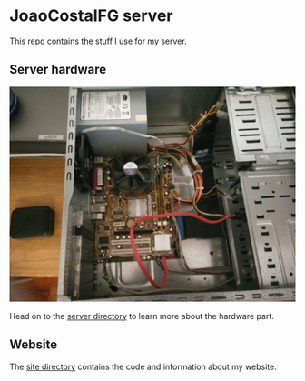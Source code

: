 # JoaoCostaIFG server

This repo contains the stuff I use for my server.

## Server hardware

![Picture of the server](./server/parts/pics/mobo.jpg)

Head on to the [server directory](./server) to learn more about the hardware
part.

## Website

The [site directory](./site) contains the code and information about my website.
